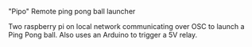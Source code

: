 "Pipo" Remote ping pong ball launcher

Two raspberry pi on local network communicating over OSC to 
launch a Ping Pong ball. Also uses an Arduino to trigger a 5V relay.

